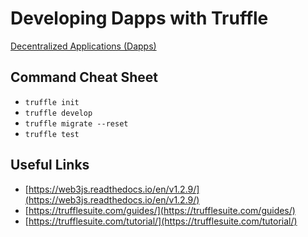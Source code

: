 <!-- @format -->

# Developing Dapps with Truffle

[Decentralized Applications (Dapps)](https://www.coursera.org/learn/decentralized-apps-on-blockchain)

## Command Cheat Sheet

-  `truffle init`
-  `truffle develop`
-  `truffle migrate --reset`
-  `truffle test`

## Useful Links

- [https://web3js.readthedocs.io/en/v1.2.9/](https://web3js.readthedocs.io/en/v1.2.9/)
- [https://trufflesuite.com/guides/](https://trufflesuite.com/guides/)
- [https://trufflesuite.com/tutorial/](https://trufflesuite.com/tutorial/)
